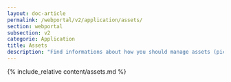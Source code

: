 ```yaml
---
layout: doc-article
permalink: /webportal/v2/application/assets/
section: webportal
subsection: v2
categorie: Application
title: Assets
description: "Find informations about how you should manage assets (pictures, font, audio ...) in webportal v2 applications."
---
```


{% include_relative content/assets.md %}
